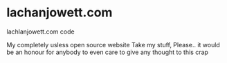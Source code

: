 # lachanjowett.com

lachlanjowett.com code

My completely usless open source website
Take my stuff, Please.. it would be an honour for anybody to even care to give any thought to this crap
